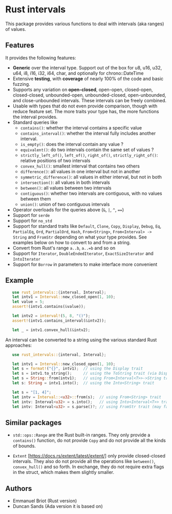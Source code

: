 Rust intervals
==============

This package provides various functions to deal with intervals (aka ranges)
of values.

Features
--------

It provides the following features:

  - **Generic** over the interval type.  Support out of the box for u8, u16,
    u32, u64, i8, i16, i32, i64, char, and optionally for chrono::DateTime
  - Extensive **testing**, with **coverage** of nearly 100% of the code and
    basic fuzzing.
  - Supports any variation on **open-closed**, open-open, closed-open,
    closed-closed, unbounded-open, unbounded-closed, open-unbounded, and
    close-unbounded intervals.  These intervals can be freely combined.
  - Usable with types that do not even provide comparison, though with reduce
    feature set.  The more traits your type has, the more functions the
    interval provides.
  - Standard queries like
     * `contains()`:  whether the interval contains a specific value
     * `contains_interval()`: whether the interval fully includes another
       interval.
     * `is_empty()`: does the interval contain any value ?
     * `equivalent()`: do two intervals contain the same set of values ?
     * `strictly_left_of()`, `left_of()`, `right_of()`, `strictly_right_of()`:
       relative positions of two intervals
     * `convex_hull()`: smallest interval that contains two others
     * `difference()`: all values in one interval but not in another
     * `symmetric_difference()`: all values in either interval, but not in 
       both
     * `intersection()`: all values in both intervals
     * `between()`: all values between two intervals
     * `contiguous()`: whether two intervals are contiguous, with no values
       between them
     * `union()`: union of two contiguous intervals
  - Operator overloads for the queries above (`&`, `|`, `^`, `==`)
  - Support for `serde`
  - Support for `no_std`
  - Support for standard traits like `Default`, `Clone`, `Copy`, `Display`,
    `Debug`, `Eq`, `PartialEq`, `Ord`, `PartialOrd`, `Hash`,
    `From<String>`, `From<Interval> -> String` and `FromStr`
    depending on what your type provides.   See examples below on how to
    convert to and from a string.
  - Convert from Rust's range `a..b`, `a..=b` and so on
  - Support for `Iterator`, `DoubleEndedIterator`, `ExactSizeIterator`
    and `IntoIterator`
  - Support for `Borrow` in parameters to make interface more convenient

Example
-------

```rust
   use rust_intervals::{interval, Interval};
   let intv1 = Interval::new_closed_open(1, 10);
   let value = 5;
   assert!(intv1.contains(&value));

   let intv2 = interval!(5, 8, "()");
   assert!(intv1.contains_interval(&intv2));

   let _ = intv1.convex_hull(&intv2);
```

An interval can be converted to a string using the various standard Rust
approaches:
```rust
   use rust_intervals::{interval, Interval};

   let intv1 = Interval::new_closed_open(1, 10);
   let s = format!("{}", intv1);  // using the Display trait
   let s = intv1.to_string();     // using the ToString trait (via Display)
   let s = String::from(intv1);   // using From<Interval<T>>->String trait
   let s: String = intv1.into();  // using the Into<String> trait

   let s = "[1, 4]";
   let intv = Interval::<u32>::from(s);  // using From<String> trait
   let intv: Interval<u32> = s.into();   // using Into<Interval<T>> trait
   let intv: Interval<u32> = s.parse()?; // using FromStr trait (may fail)

```

Similar packages
-----------------

- `std::ops::Range` are the Rust built-in ranges.  They only provide
  a `contains()` function, do not provide `Copy` and do not provide all the
  kinds of bounds.

- `Extent` [https://docs.rs/extent/latest/extent/] only provide closed-closed
  intervals.  They also do not provide all the operations like `between()`,
  `convex_hull()` and so forth.  In exchange, they do not require extra flags
  in the struct, which makes them slightly smaller.

Authors
-------

- Emmanuel Briot  (Rust version)
- Duncan Sands (Ada version it is based on)

